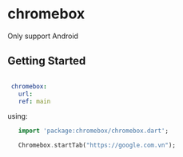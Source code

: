 # chromebox
 Only support Android
## Getting Started

```yaml

 chromebox:
   url:
   ref: main
```

 using:
 ```dart
    import 'package:chromebox/chromebox.dart';

    Chromebox.startTab("https://google.com.vn");
 ```

